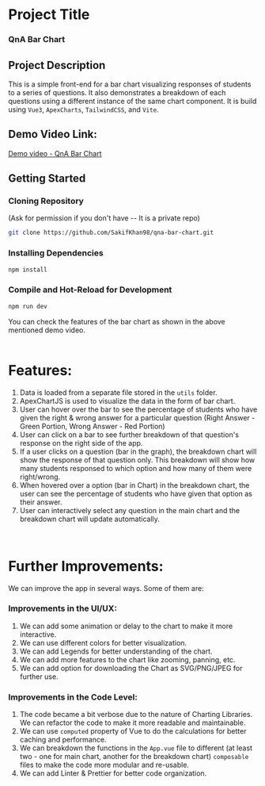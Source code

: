 # Project Title

### QnA Bar Chart

## Project Description

This is a simple front-end for a bar chart visualizing responses of students to a series of questions. It also demonstrates a breakdown of each questions using a different instance of the same chart component. It is build using `Vue3`, `ApexCharts`, `TailwindCSS`, and `Vite`.

## Demo Video Link:

[Demo video - QnA Bar Chart](https://drive.google.com/file/d/1sWR_9YlGwr7DbU37r7bdZ9w2y57Btbah/view?usp=share_link)

## Getting Started

### Cloning Repository

(Ask for permission if you don't have -- It is a private repo)

```sh
git clone https://github.com/SakifKhan98/qna-bar-chart.git
```

### Installing Dependencies

```sh
npm install
```

### Compile and Hot-Reload for Development

```sh
npm run dev
```

You can check the features of the bar chart as shown in the above mentioned demo video.
<br />
<br />

# Features:

1. Data is loaded from a separate file stored in the `utils` folder.
2. ApexChartJS is used to visualize the data in the form of bar chart.
3. User can hover over the bar to see the percentage of students who have given the right & wrong answer for a particular question (Right Answer - Green Portion, Wrong Answer - Red Portion)
4. User can click on a bar to see further breakdown of that question's response on the right side of the app.
5. If a user clicks on a question (bar in the graph), the breakdown chart will show the response of that question only. This breakdown will show how many students responsed to which option and how many of them were right/wrong.
6. When hovered over a option (bar in Chart) in the breakdown chart, the user can see the percentage of students who have given that option as their answer.
7. User can interactively select any question in the main chart and the breakdown chart will update automatically.

<br />

# Further Improvements:

We can improve the app in several ways. Some of them are:

### Improvements in the UI/UX:

1. We can add some animation or delay to the chart to make it more interactive.
2. We can use different colors for better visualization.
3. We can add Legends for better understanding of the chart.
4. We can add more features to the chart like zooming, panning, etc.
5. We can add option for downloading the Chart as SVG/PNG/JPEG for further use.

### Improvements in the Code Level:

1. The code became a bit verbose due to the nature of Charting Libraries. We can refactor the code to make it more readable and maintainable.
2. We can use `computed` property of Vue to do the calculations for better caching and performance.
3. We can breakdown the functions in the `App.vue` file to different (at least two - one for main chart, another for the breakdown chart) `composable` files to make the code more modular and re-usable.
4. We can add Linter & Prettier for better code organization.
